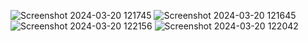 ![Screenshot 2024-03-20 121745](https://github.com/Deephadharshini2003/717821D103_Average_Calculator_Microservice_HTTP/assets/137519314/8ac5ff78-3e0d-436a-a555-126d0b7dfd78)
![Screenshot 2024-03-20 121645](https://github.com/Deephadharshini2003/717821D103_Average_Calculator_Microservice_HTTP/assets/137519314/c3ff137b-b728-4f22-aa36-1a95abd0cc6f)
![Screenshot 2024-03-20 122156](https://github.com/Deephadharshini2003/717821D103_Average_Calculator_Microservice_HTTP/assets/137519314/08384682-ac59-4cab-8925-2477568a0d9f)
![Screenshot 2024-03-20 122042](https://github.com/Deephadharshini2003/717821D103_Average_Calculator_Microservice_HTTP/assets/137519314/cc37385a-0add-4ec6-a560-09bd46f9a1fd)
